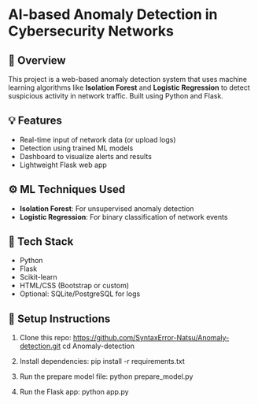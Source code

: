 # AI-based Anomaly Detection in Cybersecurity Networks

## 📌 Overview
This project is a web-based anomaly detection system that uses machine learning algorithms like **Isolation Forest** and **Logistic Regression** to detect suspicious activity in network traffic. Built using Python and Flask.

## 💡 Features
- Real-time input of network data (or upload logs)
- Detection using trained ML models
- Dashboard to visualize alerts and results
- Lightweight Flask web app

## ⚙️ ML Techniques Used
- **Isolation Forest**: For unsupervised anomaly detection
- **Logistic Regression**: For binary classification of network events

## 🚀 Tech Stack
- Python
- Flask
- Scikit-learn
- HTML/CSS (Bootstrap or custom)
- Optional: SQLite/PostgreSQL for logs

## 🔧 Setup Instructions
1. Clone this repo:
https://github.com/SyntaxError-Natsu/Anomaly-detection.git
cd Anomaly-detection

2. Install dependencies:
pip install -r requirements.txt

3. Run the prepare model file:
python prepare_model.py

4. Run the Flask app:
python app.py
